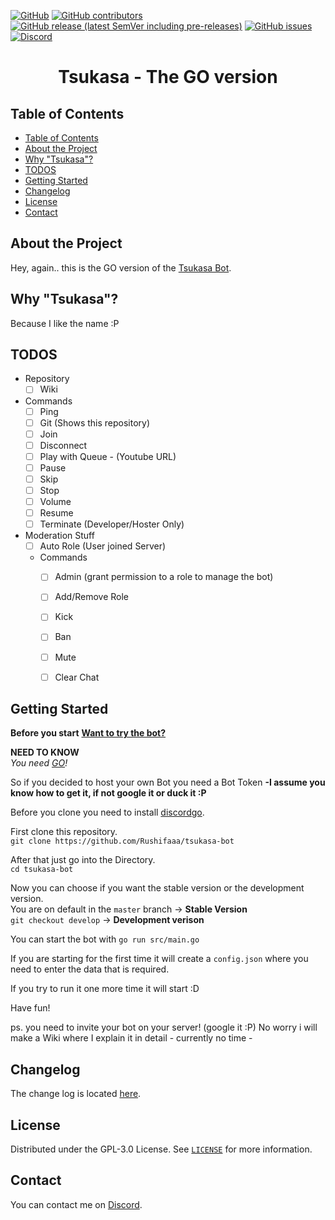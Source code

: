 [![GitHub](https://img.shields.io/github/license/Rushifaaa/go-tsukasa-bot?style=flat-square)](./LICENSE)
[![GitHub contributors](https://img.shields.io/github/contributors/Rushifaaa/go-tsukasa-bot?style=flat-square)](https://github.com/Rushifaaa/go-tsukasa-bot/graphs/contributors)
[![GitHub release (latest SemVer including pre-releases)](https://img.shields.io/github/v/release/Rushifaaa/go-tsukasa-bot?include_prereleases&sort=semver&style=flat-square)](https://github.com/Rushifaaa/go-tsukasa-bot/releases)
[![GitHub issues](https://img.shields.io/github/issues/Rushifaaa/go-tsukasa-bot?style=flat-square)](https://github.com/Rushifaaa/go-tsukasa-bot/issues)
[![Discord](https://img.shields.io/discord/508727953350328320?style=flat-square)](https://discord.gg/kFqWZtv)



<p align="center">
  <a href="https://github.com/Rushifaaa/go-tsukasa-bot">
    <!-- LOGO -->
  </a>

  <h1 align="center">Tsukasa - The GO version</h1>
</p>



## Table of Contents
- [Table of Contents](#table-of-contents)
- [About the Project](#about-the-project)
- [Why "Tsukasa"?](#why-%22tsukasa%22)
- [TODOS](#todos)
- [Getting Started](#getting-started)
- [Changelog](#changelog)
- [License](#license)
- [Contact](#contact)


## About the Project
Hey, again.. this is the GO version of the [Tsukasa Bot](https://github.com/Rushifaaa/tsukasa-bot).


## Why "Tsukasa"?
Because I like the name :P

## TODOS
* Repository
  - [ ] Wiki
  
* Commands
  - [ ] Ping
  - [ ] Git (Shows this repository)
  - [ ] Join
  - [ ] Disconnect
  - [ ] Play with Queue - (Youtube URL)
  - [ ] Pause
  - [ ] Skip
  - [ ] Stop
  - [ ] Volume
  - [ ] Resume
  - [ ] Terminate (Developer/Hoster Only)
  
* Moderation Stuff
  - [ ] Auto Role (User joined Server)

  * Commands
    - [ ] Admin (grant permission to a role to manage the bot)
    - [ ] Add/Remove Role
    - [ ] Kick
    - [ ] Ban
    - [ ] Mute
    - [ ] Clear Chat

  
## Getting Started


**Before you start**
[**Want to try the bot?**](https://discordapp.com/oauth2/authorize?&client_id=564526337377959956&scope=bot&permissions=8)

**NEED TO KNOW**  
*You need [GO](https://golang.org/)!*

So if you decided to host your own Bot you need a Bot Token **-I assume you know how to get it, if not google it or duck it :P**

Before you clone you need to install [discordgo](https://github.com/bwmarrin/discordgo).

First clone this repository.  
`git clone https://github.com/Rushifaaa/tsukasa-bot`

After that just go into the Directory.  
`cd tsukasa-bot`

Now you can choose if you want the stable version or the development version.  
You are on default in the `master` branch -> **Stable Version**  
`git checkout develop` -> **Development verison**  

You can start the bot with `go run src/main.go`

If you are starting for the first time it will create a `config.json` where you need to enter the data that is required.

If you try to run it one more time it will start :D

Have fun!

ps. you need to invite your bot on your server! (google it :P)
No worry i will make a Wiki where I explain it in detail - currently no time -


## Changelog

The change log is located [here](./CHANGELOG.md).


## License

Distributed under the GPL-3.0 License. See [`LICENSE`](./LICENSE) for more information.


## Contact

You can contact me on [Discord](https://discord.gg/kFqWZtv).